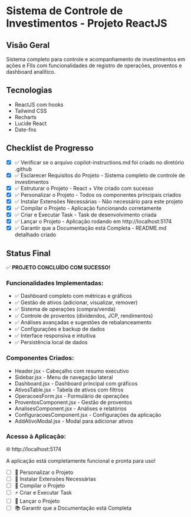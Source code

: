 # Sistema de Controle de Investimentos - Projeto ReactJS

## Visão Geral
Sistema completo para controle e acompanhamento de investimentos em ações e FIIs com funcionalidades de registro de operações, proventos e dashboard analítico.

## Tecnologias
- ReactJS com hooks
- Tailwind CSS
- Recharts
- Lucide React  
- Date-fns

## Checklist de Progresso
- [x] ✅ Verificar se o arquivo copilot-instructions.md foi criado no diretório .github
- [x] ✅ Esclarecer Requisitos do Projeto - Sistema completo de controle de investimentos
- [x] ✅ Estruturar o Projeto - React + Vite criado com sucesso
- [x] ✅ Personalizar o Projeto - Todos os componentes principais criados
- [x] ✅ Instalar Extensões Necessárias - Não necessário para este projeto
- [x] ✅ Compilar o Projeto - Aplicação funcionando corretamente
- [x] ✅ Criar e Executar Task - Task de desenvolvimento criada
- [x] ✅ Lançar o Projeto - Aplicação rodando em http://localhost:5174
- [x] ✅ Garantir que a Documentação está Completa - README.md detalhado criado

## Status Final
✅ **PROJETO CONCLUÍDO COM SUCESSO!**

### Funcionalidades Implementadas:
- ✅ Dashboard completo com métricas e gráficos
- ✅ Gestão de ativos (adicionar, visualizar, remover)
- ✅ Sistema de operações (compra/venda)
- ✅ Controle de proventos (dividendos, JCP, rendimentos)
- ✅ Análises avançadas e sugestões de rebalanceamento
- ✅ Configurações e backup de dados
- ✅ Interface responsiva e intuitiva
- ✅ Persistência local de dados

### Componentes Criados:
- Header.jsx - Cabeçalho com resumo executivo
- Sidebar.jsx - Menu de navegação lateral
- Dashboard.jsx - Dashboard principal com gráficos
- AtivosTable.jsx - Tabela de ativos com filtros
- OperacoesForm.jsx - Formulário de operações
- ProventosComponent.jsx - Gestão de proventos
- AnalisesComponent.jsx - Análises e relatórios
- ConfiguracoesComponent.jsx - Configurações da aplicação
- AddAtivoModal.jsx - Modal para adicionar ativos

### Acesso à Aplicação:
🌐 http://localhost:5174

A aplicação está completamente funcional e pronta para uso!
- [ ] 🎨 Personalizar o Projeto
- [ ] 🔧 Instalar Extensões Necessárias
- [ ] 🔨 Compilar o Projeto
- [ ] ⚡ Criar e Executar Task
- [ ] 🚀 Lançar o Projeto
- [ ] 📚 Garantir que a Documentação está Completa
